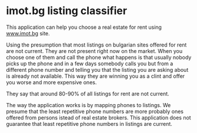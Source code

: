 # imot.bg listing classifier
This application can help you choose a real estate for rent using www.imot.bg site.

Using the presumption that most listings on bulgarian sites offered for rent are not current.
They are not present right now on the market. When you choose one of them and call the phone
what happens is that usually nobody picks up the phone and in a few days somebody calls you
but from a different phone number and telling you that the listing you are asking about is already
not available. This way they are winning you as a clint and offer you worse and more expensive ones.

They say that around 80-90% of all listings for rent are not current.

The way the application works is by mapping phones to listings. We presume that the least repetitive phone numbers
are more probably ones offered from persons istead of real estate brokers.
This application does not guarantee that least repetitive phone numbers in listings are current.


